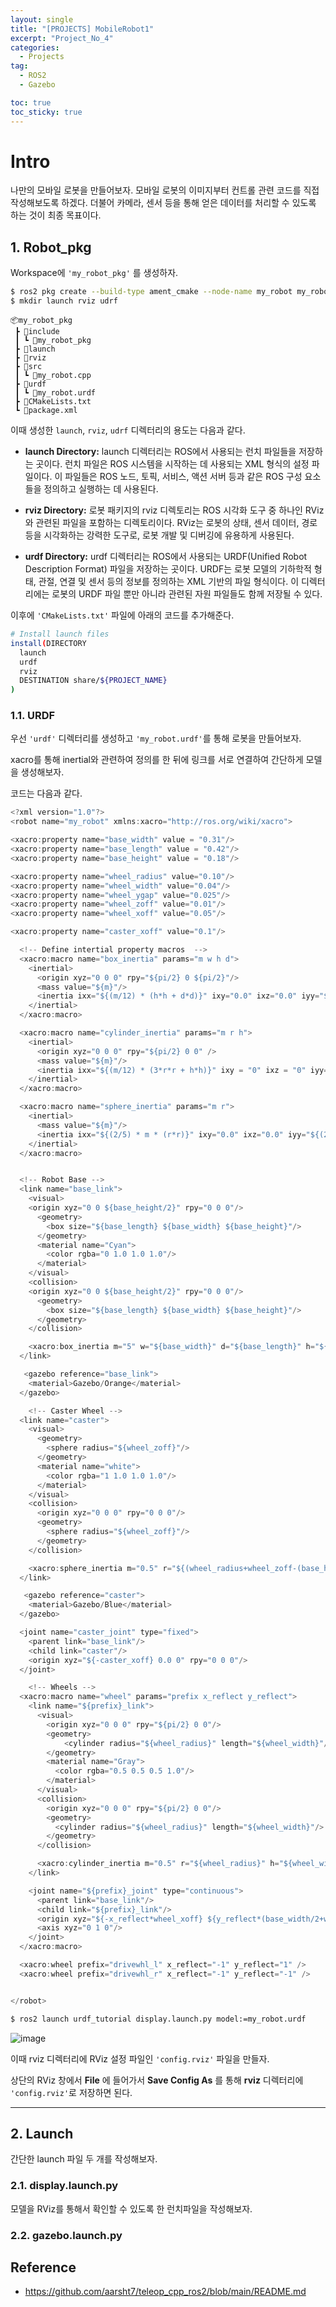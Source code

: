 ```yaml
---
layout: single
title: "[PROJECTS] MobileRobot1"
excerpt: "Project_No_4"
categories:
  - Projects
tag:
  - ROS2
  - Gazebo

toc: true
toc_sticky: true
---
```


# Intro
나만의 모바일 로봇을 만들어보자. 모바일 로봇의 이미지부터 컨트롤 관련 코드를 직접 작성해보도록 하겠다. 더불어 카메라, 센서 등을 통해 얻은 데이터를 처리할 수 있도록 하는 것이 최종 목표이다.

## 1. Robot_pkg

Workspace에 `'my_robot_pkg'` 를 생성하자.

```bash
$ ros2 pkg create --build-type ament_cmake --node-name my_robot my_robot_pkg
$ mkdir launch rviz udrf
```

```
📦my_robot_pkg
 ┣ 📂include
 ┃ ┗ 📂my_robot_pkg
 ┣ 📂launch
 ┣ 📂rviz
 ┣ 📂src
 ┃ ┗ 📜my_robot.cpp
 ┣ 📂urdf
 ┃ ┗ 📜my_robot.urdf
 ┣ 📜CMakeLists.txt
 ┗ 📜package.xml
```

이때 생성한 `launch`, `rviz`, `udrf` 디렉터리의 용도는 다음과 같다.

- **launch Directory:**
  launch 디렉터리는 ROS에서 사용되는 런치 파일들을 저장하는 곳이다. 런치 파일은 ROS 시스템을 시작하는 데 사용되는 XML 형식의 설정 파일이다. 이 파일들은 ROS 노드, 토픽, 서비스, 액션 서버 등과 같은 ROS 구성 요소들을 정의하고 실행하는 데 사용된다.

- **rviz Directory:**
  로봇 패키지의 rviz 디렉토리는 ROS 시각화 도구 중 하나인 RViz와 관련된 파일을 포함하는 디렉토리이다. RViz는 로봇의 상태, 센서 데이터, 경로 등을 시각화하는 강력한 도구로, 로봇 개발 및 디버깅에 유용하게 사용된다.

- **urdf Directory:**
  urdf 디렉터리는 ROS에서 사용되는 URDF(Unified Robot Description Format) 파일을 저장하는 곳이다. URDF는 로봇 모델의 기하학적 형태, 관절, 연결 및 센서 등의 정보를 정의하는 XML 기반의 파일 형식이다. 이 디렉터리에는 로봇의 URDF 파일 뿐만 아니라 관련된 자원 파일들도 함께 저장될 수 있다.

이후에 `'CMakeLists.txt'` 파일에 아래의 코드를 추가해준다.

```bash
# Install launch files
install(DIRECTORY
  launch
  urdf
  rviz
  DESTINATION share/${PROJECT_NAME}
)
```

### 1.1. URDF
우선 `'urdf'` 디렉터리를 생성하고 `'my_robot.urdf'`를 통해 로봇을 만들어보자.

xacro를 통해 inertial와 관련하여 정의를 한 뒤에 링크를 서로 연결하여 간단하게 모델을 생성해보자.

코드는 다음과 같다.

```cpp
<?xml version="1.0"?>
<robot name="my_robot" xmlns:xacro="http://ros.org/wiki/xacro">

<xacro:property name="base_width" value = "0.31"/>
<xacro:property name="base_length" value = "0.42"/>
<xacro:property name="base_height" value = "0.18"/>

<xacro:property name="wheel_radius" value="0.10"/>
<xacro:property name="wheel_width" value="0.04"/>
<xacro:property name="wheel_ygap" value="0.025"/>
<xacro:property name="wheel_zoff" value="0.01"/>
<xacro:property name="wheel_xoff" value="0.05"/>

<xacro:property name="caster_xoff" value="0.1"/>

  <!-- Define intertial property macros  -->
  <xacro:macro name="box_inertia" params="m w h d">
    <inertial>
      <origin xyz="0 0 0" rpy="${pi/2} 0 ${pi/2}"/>
      <mass value="${m}"/>
      <inertia ixx="${(m/12) * (h*h + d*d)}" ixy="0.0" ixz="0.0" iyy="${(m/12) * (w*w + d*d)}" iyz="0.0" izz="${(m/12) * (w*w + h*h)}"/>
    </inertial>
  </xacro:macro>

  <xacro:macro name="cylinder_inertia" params="m r h">
    <inertial>
      <origin xyz="0 0 0" rpy="${pi/2} 0 0" />
      <mass value="${m}"/>
      <inertia ixx="${(m/12) * (3*r*r + h*h)}" ixy = "0" ixz = "0" iyy="${(m/12) * (3*r*r + h*h)}" iyz = "0" izz="${(m/2) * (r*r)}"/>
    </inertial>
  </xacro:macro>

  <xacro:macro name="sphere_inertia" params="m r">
    <inertial>
      <mass value="${m}"/>
      <inertia ixx="${(2/5) * m * (r*r)}" ixy="0.0" ixz="0.0" iyy="${(2/5) * m * (r*r)}" iyz="0.0" izz="${(2/5) * m * (r*r)}"/>
    </inertial>
  </xacro:macro>


  <!-- Robot Base -->
  <link name="base_link">
    <visual>
    <origin xyz="0 0 ${base_height/2}" rpy="0 0 0"/>
      <geometry>
        <box size="${base_length} ${base_width} ${base_height}"/>
      </geometry>
      <material name="Cyan">
        <color rgba="0 1.0 1.0 1.0"/>
      </material>
    </visual>
    <collision>
    <origin xyz="0 0 ${base_height/2}" rpy="0 0 0"/>
      <geometry>
        <box size="${base_length} ${base_width} ${base_height}"/>
      </geometry>
    </collision>

    <xacro:box_inertia m="5" w="${base_width}" d="${base_length}" h="${base_height}"/>
  </link>

   <gazebo reference="base_link">
    <material>Gazebo/Orange</material>
  </gazebo>

    <!-- Caster Wheel -->
  <link name="caster">
    <visual>
      <geometry>
        <sphere radius="${wheel_zoff}"/>
      </geometry>
      <material name="white">
        <color rgba="1 1.0 1.0 1.0"/>
      </material>
    </visual>
    <collision>
      <origin xyz="0 0 0" rpy="0 0 0"/>
      <geometry>
        <sphere radius="${wheel_zoff}"/>
      </geometry>
    </collision>

    <xacro:sphere_inertia m="0.5" r="${(wheel_radius+wheel_zoff-(base_height/2))}"/>
  </link>

   <gazebo reference="caster">
    <material>Gazebo/Blue</material>
  </gazebo>

  <joint name="caster_joint" type="fixed">
    <parent link="base_link"/>
    <child link="caster"/>
    <origin xyz="${-caster_xoff} 0.0 0" rpy="0 0 0"/>
  </joint>

    <!-- Wheels -->
  <xacro:macro name="wheel" params="prefix x_reflect y_reflect">
    <link name="${prefix}_link">
      <visual>
        <origin xyz="0 0 0" rpy="${pi/2} 0 0"/>
        <geometry>
            <cylinder radius="${wheel_radius}" length="${wheel_width}"/>
        </geometry>
        <material name="Gray">
          <color rgba="0.5 0.5 0.5 1.0"/>
        </material>
      </visual>
      <collision>
        <origin xyz="0 0 0" rpy="${pi/2} 0 0"/>
        <geometry>
          <cylinder radius="${wheel_radius}" length="${wheel_width}"/>
        </geometry>
      </collision>

      <xacro:cylinder_inertia m="0.5" r="${wheel_radius}" h="${wheel_width}"/>
    </link>

    <joint name="${prefix}_joint" type="continuous">
      <parent link="base_link"/>
      <child link="${prefix}_link"/>
      <origin xyz="${-x_reflect*wheel_xoff} ${y_reflect*(base_width/2+wheel_ygap)} ${wheel_radius-wheel_zoff}" rpy="0 0 0"/>
      <axis xyz="0 1 0"/>
    </joint>
  </xacro:macro>

  <xacro:wheel prefix="drivewhl_l" x_reflect="-1" y_reflect="1" />
  <xacro:wheel prefix="drivewhl_r" x_reflect="-1" y_reflect="-1" />


</robot>
```

```bash
$ ros2 launch urdf_tutorial display.launch.py model:=my_robot.urdf
```

![image](https://github.com/Juunghyeon/images/assets/78840944/d6409555-8270-4b65-854a-deae879dafe4)

이때 rviz 디렉터리에 RViz 설정 파일인 `'config.rviz'` 파일을 만들자.

상단의 RViz 창에서 **File** 에 들어가서 **Save Config As** 를 통해 **rviz** 디렉터리에 `'config.rviz'`로 저장하면 된다. 

---

## 2. Launch
간단한 launch 파일 두 개를 작성해보자.

### 2.1. display.launch.py
모델을 RViz를 통해서 확인할 수 있도록 한 런치파일을 작성해보자.


### 2.2. gazebo.launch.py


## Reference
- https://github.com/aarsht7/teleop_cpp_ros2/blob/main/README.md
